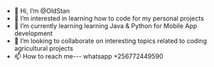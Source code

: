 - 👋 Hi, I’m @OldStan
- 👀 I’m interested in learning how to code for my personal projects
- 🌱 I’m currently learning learning Java & Python for Mobile App development
- 💞️ I’m looking to collaborate on interesting topics related to coding agricultural projects
- 📫 How to reach me--- whatsapp +256772449590

<!---
OldStan/OldStan is a ✨ special ✨ repository because its `README.md` (this file) appears on your GitHub profile.
You can click the Preview link to take a look at your changes.
--->
